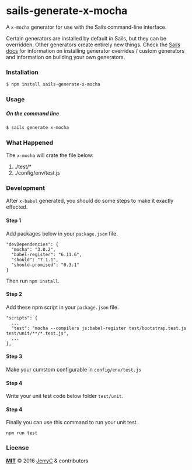 # sails-generate-x-mocha

A `x-mocha` generator for use with the Sails command-line interface.

Certain generators are installed by default in Sails, but they can be overridden.  Other generators create entirely new things.  Check the [Sails docs](http://sailsjs.org/#!documentation) for information on installing generator overrides / custom generators and information on building your own generators.



### Installation

```sh
$ npm install sails-generate-x-mocha
```


### Usage

##### On the command line

```sh
$ sails generate x-mocha 
```



### What Happened

The `x-mocha` will crate the file below:

1. ./test/*
2. ./config/env/test.js

### Development

After `x-babel` generated, you should do some steps to make it exactly effected.

#### Step 1
Add packages below in your `package.json` file.

```
"devDependencies": {
  "mocha": "3.0.2",
  "babel-register": "6.11.6",
  "should": "7.1.1",
  "should-promised": "0.3.1"
}
```

Then run `npm install`.

#### Step 2
Add these npm script in your `package.json` file.

```
"scripts": {
  ...
  "test": "mocha --compilers js:babel-register test/bootstrap.test.js test/unit/**/*.test.js",
  ...
},
``` 

#### Step 3

Make your cumstom configurable in `config/env/test.js` 

#### Step 4

Write your unit test code below folder `test/unit`.

#### Step 4

Finally you can use this command to run your unit test.

```
npm run test
```

### License

**[MIT](./LICENSE)**
&copy; 2016 [JerryC](http://github.com/JerryC8080) & contributors

